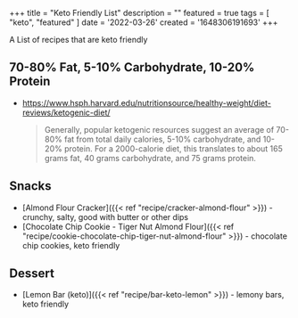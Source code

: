+++
title = "Keto Friendly List"
description = ""
featured = true
tags = [ "keto", "featured" ]
date = '2022-03-26'
created = '1648306191693'
+++

A List of recipes that are keto friendly

##  70-80% Fat, 5-10% Carbohydrate, 10-20% Protein
- <https://www.hsph.harvard.edu/nutritionsource/healthy-weight/diet-reviews/ketogenic-diet/>
    > Generally, popular ketogenic resources suggest an average of 70-80% fat from total daily calories, 5-10% carbohydrate, and 10-20% protein. For a 2000-calorie diet, this translates to about 165 grams fat, 40 grams carbohydrate, and 75 grams protein. 

## Snacks
- [Almond Flour Cracker]({{< ref "recipe/cracker-almond-flour" >}}) - crunchy, salty, good with butter or other dips
- [Chocolate Chip Cookie - Tiger Nut Almond Flour]({{< ref "recipe/cookie-chocolate-chip-tiger-nut-almond-flour" >}}) - chocolate chip cookies, keto friendly

## Dessert
- [Lemon Bar (keto)]({{< ref "recipe/bar-keto-lemon" >}}) - lemony bars, keto friendly